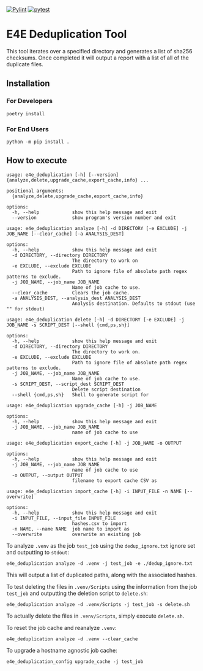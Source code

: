 [![Pylint](https://github.com/UCSD-E4E/e4e-deduplication/actions/workflows/pylint.yml/badge.svg)](https://github.com/UCSD-E4E/e4e-deduplication/actions/workflows/pylint.yml)
[![pytest](https://github.com/UCSD-E4E/e4e-deduplication/actions/workflows/pytest.yml/badge.svg)](https://github.com/UCSD-E4E/e4e-deduplication/actions/workflows/pytest.yml)
# E4E Deduplication Tool
This tool iterates over a specified directory and generates a list of sha256 checksums.  Once completed it will output a report with a list of all of the duplicate files.

## Installation
### For Developers
```
poetry install
```

### For End Users
```
python -m pip install .
```

## How to execute
```
usage: e4e_deduplication [-h] [--version] {analyze,delete,upgrade_cache,export_cache,info} ...

positional arguments:
  {analyze,delete,upgrade_cache,export_cache,info}

options:
  -h, --help            show this help message and exit
  --version             show program's version number and exit

usage: e4e_deduplication analyze [-h] -d DIRECTORY [-e EXCLUDE] -j JOB_NAME [--clear_cache] [-a ANALYSIS_DEST]

options:
  -h, --help            show this help message and exit
  -d DIRECTORY, --directory DIRECTORY
                        The directory to work on
  -e EXCLUDE, --exclude EXCLUDE
                        Path to ignore file of absolute path regex patterns to exclude.
  -j JOB_NAME, --job_name JOB_NAME
                        Name of job cache to use.
  --clear_cache         Clears the job cache.
  -a ANALYSIS_DEST, --analysis_dest ANALYSIS_DEST
                        Analysis destination. Defaults to stdout (use "" for stdout)

usage: e4e_deduplication delete [-h] -d DIRECTORY [-e EXCLUDE] -j JOB_NAME -s SCRIPT_DEST [--shell {cmd,ps,sh}]

options:
  -h, --help            show this help message and exit
  -d DIRECTORY, --directory DIRECTORY
                        The directory to work on.
  -e EXCLUDE, --exclude EXCLUDE
                        Path to ignore file of absolute path regex patterns to exclude.
  -j JOB_NAME, --job_name JOB_NAME
                        Name of job cache to use.
  -s SCRIPT_DEST, --script_dest SCRIPT_DEST
                        Delete script destination
  --shell {cmd,ps,sh}   Shell to generate script for

usage: e4e_deduplication upgrade_cache [-h] -j JOB_NAME

options:
  -h, --help            show this help message and exit
  -j JOB_NAME, --job_name JOB_NAME
                        name of job cache to use

usage: e4e_deduplication export_cache [-h] -j JOB_NAME -o OUTPUT

options:
  -h, --help            show this help message and exit
  -j JOB_NAME, --job_name JOB_NAME
                        name of job cache to use
  -o OUTPUT, --output OUTPUT
                        filename to export cache CSV as

usage: e4e_deduplication import_cache [-h] -i INPUT_FILE -n NAME [--overwrite]

options:
  -h, --help            show this help message and exit
  -i INPUT_FILE, --input_file INPUT_FILE
                        hashes.csv to import
  -n NAME, --name NAME  job name to import as
  --overwrite           overwrite an existing job
```

To analyze `.venv` as the job `test_job` using the `dedup_ignore.txt` ignore set and outputting to `stdout`:
```
e4e_deduplication analyze -d .venv -j test_job -e ./dedup_ignore.txt 
```

This will output a list of duplicated paths, along with the associated hashes.

To test deleting the files in `.venv/Scripts` using the information from the job `test_job` and outputting the deletion script to `delete.sh`:
```
e4e_deduplication analyze -d .venv/Scripts -j test_job -s delete.sh
```

To actually delete the files in `.venv/Scripts`, simply execute `delete.sh`.

To reset the job cache and reanalyze `.venv`:
```
e4e_deduplication analyze -d .venv --clear_cache
```

To upgrade a hostname agnostic job cache:
```
e4e_deduplication_config upgrade_cache -j test_job 
```